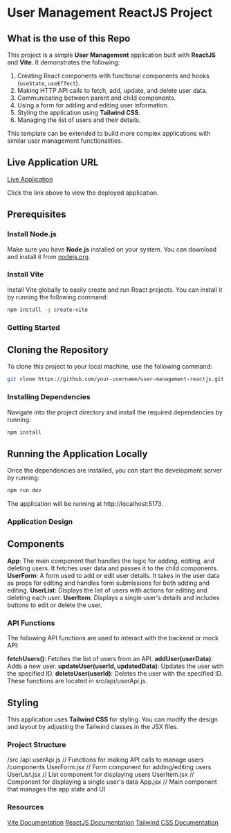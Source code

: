 # User Management ReactJS Project

## What is the use of this Repo

This project is a simple **User Management** application built with **ReactJS** and **Vite**. It demonstrates the following:

1. Creating React components with functional components and hooks (`useState`, `useEffect`).
2. Making HTTP API calls to fetch, add, update, and delete user data.
3. Communicating between parent and child components.
4. Using a form for adding and editing user information.
5. Styling the application using **Tailwind CSS**.
6. Managing the list of users and their details.

This template can be extended to build more complex applications with similar user management functionalities.

## Live Application URL

[Live Application](https://your-live-url-here)

Click the link above to view the deployed application.

## Prerequisites

### Install Node.js

Make sure you have **Node.js** installed on your system. You can download and install it from [nodejs.org](https://nodejs.org/en/).

### Install Vite

Install Vite globally to easily create and run React projects. You can install it by running the following command:

```bash
npm install -g create-vite
```

### Getting Started

## Cloning the Repository

To clone this project to your local machine, use the following command:

```bash
git clone https://github.com/your-username/user-management-reactjs.git
```

### Installing Dependencies

Navigate into the project directory and install the required dependencies by running:

```bash
npm install
```

## Running the Application Locally

Once the dependencies are installed, you can start the development server by running:

```bash
npm run dev
```

The application will be running at http://localhost:5173.

### Application Design

## Components

**App**: The main component that handles the logic for adding, editing, and deleting users. It fetches user data and passes it to the child components.
**UserForm**: A form used to add or edit user details. It takes in the user data as props for editing and handles form submissions for both adding and editing.
**UserList**: Displays the list of users with actions for editing and deleting each user.
**UserItem**: Displays a single user's details and includes buttons to edit or delete the user.

### API Functions

The following API functions are used to interact with the backend or mock API:

**fetchUsers()**: Fetches the list of users from an API.
**addUser(userData)**: Adds a new user.
**updateUser(userId, updatedData)**: Updates the user with the specified ID.
**deleteUser(userId)**: Deletes the user with the specified ID.
These functions are located in src/api/userApi.js.

## Styling

This application uses **Tailwind CSS** for styling. You can modify the design and layout by adjusting the Tailwind classes in the JSX files.

### Project Structure

/src
/api
userApi.js // Functions for making API calls to manage users
/components
UserForm.jsx // Form component for adding/editing users
UserList.jsx // List component for displaying users
UserItem.jsx // Component for displaying a single user's data
App.jsx // Main component that manages the app state and UI

### Resources

[Vite Documentation](https://vite.dev/guide/why)
[ReactJS Documentation](https://react.dev/reference/react)
[Tailwind CSS Documentation](https://tailwindcss.com/docs/installation/using-vite)
